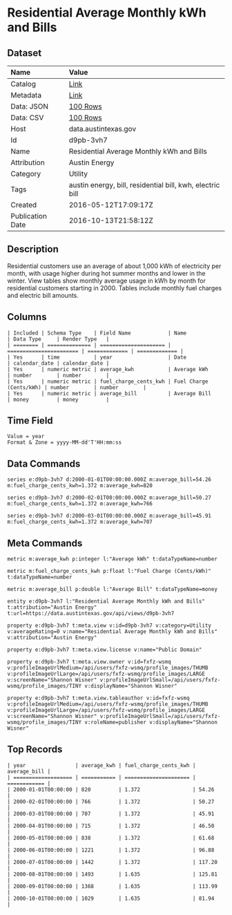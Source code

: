 # Residential Average Monthly kWh and Bills

## Dataset

| Name | Value |
| :--- | :---- |
| Catalog | [Link](https://catalog.data.gov/dataset/residential-average-monthly-kwh-and-bills) |
| Metadata | [Link](https://data.austintexas.gov/api/views/d9pb-3vh7) |
| Data: JSON | [100 Rows](https://data.austintexas.gov/api/views/d9pb-3vh7/rows.json?max_rows=100) |
| Data: CSV | [100 Rows](https://data.austintexas.gov/api/views/d9pb-3vh7/rows.csv?max_rows=100) |
| Host | data.austintexas.gov |
| Id | d9pb-3vh7 |
| Name | Residential Average Monthly kWh and Bills |
| Attribution | Austin Energy |
| Category | Utility |
| Tags | austin energy, bill, residential bill, kwh, electric bill |
| Created | 2016-05-12T17:09:17Z |
| Publication Date | 2016-10-13T21:58:12Z |

## Description

Residential customers use an average of about 1,000 kWh of electricity per month, with usage higher during hot summer months and lower in the winter. View tables show monthly average usage in kWh by month for residential customers starting in 2000. Tables include monthly fuel charges and electric bill amounts.

## Columns

```ls
| Included | Schema Type    | Field Name            | Name                    | Data Type     | Render Type   |
| ======== | ============== | ===================== | ======================= | ============= | ============= |
| Yes      | time           | year                  | Date                    | calendar_date | calendar_date |
| Yes      | numeric metric | average_kwh           | Average kWh             | number        | number        |
| Yes      | numeric metric | fuel_charge_cents_kwh | Fuel Charge (Cents/kWh) | number        | number        |
| Yes      | numeric metric | average_bill          | Average Bill            | money         | money         |
```

## Time Field

```ls
Value = year
Format & Zone = yyyy-MM-dd'T'HH:mm:ss
```

## Data Commands

```ls
series e:d9pb-3vh7 d:2000-01-01T00:00:00.000Z m:average_bill=54.26 m:fuel_charge_cents_kwh=1.372 m:average_kwh=820

series e:d9pb-3vh7 d:2000-02-01T00:00:00.000Z m:average_bill=50.27 m:fuel_charge_cents_kwh=1.372 m:average_kwh=766

series e:d9pb-3vh7 d:2000-03-01T00:00:00.000Z m:average_bill=45.91 m:fuel_charge_cents_kwh=1.372 m:average_kwh=707
```

## Meta Commands

```ls
metric m:average_kwh p:integer l:"Average kWh" t:dataTypeName=number

metric m:fuel_charge_cents_kwh p:float l:"Fuel Charge (Cents/kWh)" t:dataTypeName=number

metric m:average_bill p:double l:"Average Bill" t:dataTypeName=money

entity e:d9pb-3vh7 l:"Residential Average Monthly kWh and Bills" t:attribution="Austin Energy" t:url=https://data.austintexas.gov/api/views/d9pb-3vh7

property e:d9pb-3vh7 t:meta.view v:id=d9pb-3vh7 v:category=Utility v:averageRating=0 v:name="Residential Average Monthly kWh and Bills" v:attribution="Austin Energy"

property e:d9pb-3vh7 t:meta.view.license v:name="Public Domain"

property e:d9pb-3vh7 t:meta.view.owner v:id=fxfz-wsmq v:profileImageUrlMedium=/api/users/fxfz-wsmq/profile_images/THUMB v:profileImageUrlLarge=/api/users/fxfz-wsmq/profile_images/LARGE v:screenName="Shannon Wisner" v:profileImageUrlSmall=/api/users/fxfz-wsmq/profile_images/TINY v:displayName="Shannon Wisner"

property e:d9pb-3vh7 t:meta.view.tableauthor v:id=fxfz-wsmq v:profileImageUrlMedium=/api/users/fxfz-wsmq/profile_images/THUMB v:profileImageUrlLarge=/api/users/fxfz-wsmq/profile_images/LARGE v:screenName="Shannon Wisner" v:profileImageUrlSmall=/api/users/fxfz-wsmq/profile_images/TINY v:roleName=publisher v:displayName="Shannon Wisner"
```

## Top Records

```ls
| year                | average_kwh | fuel_charge_cents_kwh | average_bill | 
| =================== | =========== | ===================== | ============ | 
| 2000-01-01T00:00:00 | 820         | 1.372                 | 54.26        | 
| 2000-02-01T00:00:00 | 766         | 1.372                 | 50.27        | 
| 2000-03-01T00:00:00 | 707         | 1.372                 | 45.91        | 
| 2000-04-01T00:00:00 | 715         | 1.372                 | 46.50        | 
| 2000-05-01T00:00:00 | 838         | 1.372                 | 61.68        | 
| 2000-06-01T00:00:00 | 1221        | 1.372                 | 96.88        | 
| 2000-07-01T00:00:00 | 1442        | 1.372                 | 117.20       | 
| 2000-08-01T00:00:00 | 1493        | 1.635                 | 125.81       | 
| 2000-09-01T00:00:00 | 1368        | 1.635                 | 113.99       | 
| 2000-10-01T00:00:00 | 1029        | 1.635                 | 81.94        | 
```